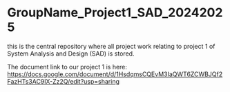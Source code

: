 # GroupName_Project1_SAD_20242025
this is the central repository where all project work relating to project 1 of System Analysis and Design (SAD) is stored.

The document link to our project 1 is here: https://docs.google.com/document/d/1HsdqmsCQEvM3IaQWT6ZCWBJQf2FazHTs3AC9lX-Zz2Q/edit?usp=sharing
